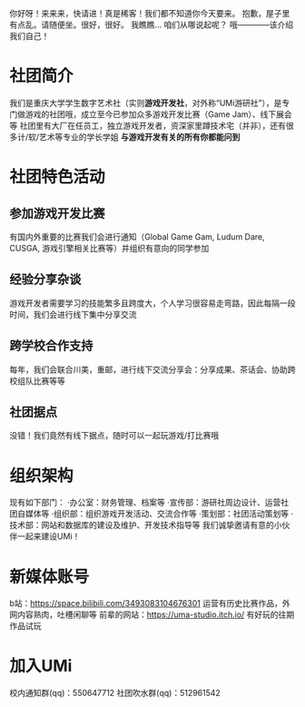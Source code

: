 你好呀！来来来，快请进！真是稀客！我们都不知道你今天要来。
抱歉，屋子里有点乱。请随便坐。很好，很好。
我瞧瞧…  咱们从哪说起呢？ 哦————该介绍我们自己！

# 社团简介
我们是重庆大学学生数字艺术社（实则**游戏开发社**，对外称“UMi游研社”），是专门做游戏的社团哦，成立至今已参加众多游戏开发比赛（Game Jam）、线下展会等
社团里有大厂在任员工，独立游戏开发者，资深家里蹲技术宅（并非），还有很多计/软/艺术等专业的学长学姐
**与游戏开发有关的所有你都能问到**

# 社团特色活动
## 参加游戏开发比赛
有国内外重要的比赛我们会进行通知（Global Game Gam, Ludum Dare, CUSGA, 游戏引擎相关比赛等）并组织有意向的同学参加
## 经验分享杂谈
游戏开发者需要学习的技能繁多且跨度大，个人学习很容易走弯路，因此每隔一段时间，我们会进行线下集中分享交流
## 跨学校合作支持
每年，我们会联合川美，重邮，进行线下交流分享会：分享成果、茶话会、协助跨校组队比赛等等
## 社团据点
没错！我们竟然有线下据点，随时可以一起玩游戏/打比赛哦

# 组织架构
现有如下部门： 
·办公室：财务管理、档案等 
·宣传部：游研社周边设计、运营社团自媒体等 
·组织部：组织游戏开发活动、交流合作等 
·策划部：社团活动策划等 
·技术部：网站和数据库的建设及维护、开发技术指导等 
我们诚挚邀请有意的小伙伴一起来建设UMi！

# 新媒体账号
b站：https://space.bilibili.com/3493083104676301
运营有历史比赛作品，外网内容熟肉，吐槽闲聊等
前辈的网站：https://uma-studio.itch.io/
有好玩的往期作品试玩

# 加入UMi
校内通知群(qq)：550647712
社团吹水群(qq)：512961542